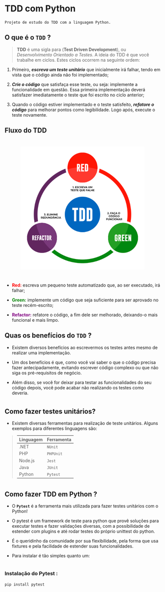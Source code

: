 # TDD com Python
~~~
Projeto de estudo do TDD com a linguagem Python.
~~~

## **O que é o ```TDD```** ?
>**TDD** é uma sigla para (**Test Driven Development**), ou *Desenvolvimento Orientado a Testes*. A ideia do TDD é que você trabalhe em ciclos. Estes ciclos ocorrem na seguinte ordem:

1. Primeiro, ***escreva um teste unitário*** que inicialmente irá falhar, tendo em vista que o código ainda não foi implementado;
   
2. ***Crie o código*** que satisfaça esse teste, ou seja: implemente a funcionalidade em questão. Essa primeira implementação deverá satisfazer imediatamente o teste que foi escrito no ciclo anterior;
   
3. Quando o código estiver implementado e o teste satisfeito, ***refatore o código*** para melhorar pontos como legibilidade. Logo após, execute o teste novamente.

   
## **Fluxo do TDD**
#
   
<div style="text-align:center">
    <img alt="ciclo tdd" src="./img-tdd.png" width="400px">
</div>

#

* <span style="color:red">**Red:**</span> escreva um pequeno teste automatizado que, ao ser executado, irá falhar;
  
* <span style="color:green">**Green:**</span> implemente um código que seja suficiente para ser aprovado no teste recém-escrito;
  
* <span style="color:purple">**Refactor:**</span>  refatore o código, a fim dele ser melhorado, deixando-o mais funcional e mais limpo.
  
## **Quas os benefícios do `TDD` ?**

* Existem diversos benefícios ao escrevermos os testes antes mesmo de realizar uma implementação.
   
*  Um dos benefícios é que, como você vai saber o que o código precisa fazer antecipadamente, evitando escrever código complexo ou que não siga os pré-requisitos de negócio.
*  Além disso, se você for deixar para testar as funcionalidades do seu código depois, você pode acabar não realizando os testes como deveria.
  
#
## **Como fazer testes unitários?**
  * Existem diversas ferramentas para realização de teste unitários. Alguns exemplos para diferentes linguagens são:



> Linguagem   | Ferramenta
> --------- | ------
> .NET | `NUnit`
> PHP  | `PHPUnit`
> Node.js | `Jest`
> Java | `JUnit`
> Python | `Pytest`
#
## **Como fazer TDD em Python ?**
* O **```Pytest```** é a ferramenta mais utilizada para fazer testes unitários com o Python! 
  
* O pytest é um framework de teste para python que provê soluções para executar testes e fazer validações diversas, com a possibilidade de estender com plugins e até rodar testes do próprio unittest do python.
* É o queridinho da comunidade por sua flexibilidade, pela forma que usa fixtures e pela facilidade de estender suas funcionalidades.
* Para instalar é tão simples quanto um:
  
#
### **Instalação do Pytest :**
~~~~
pip install pytest
~~~~
  



